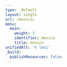 ```yaml
---
type: _default
layout: single
url: /mexico/
menu:
  main:
    weight: 3
    identifier: mexico
    title: mexico
unifiedAlt: '© lexi'
_build:
  publishResources: false
---
```

